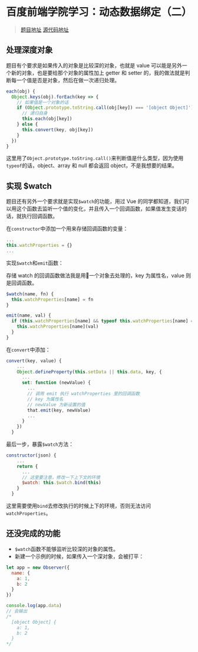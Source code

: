 # 百度前端学院学习：动态数据绑定（二）

 > [题目地址](http://ife.baidu.com/course/detail/id/20)
 > [源代码地址](https://github.com/q545244819/2017-ife/tree/master/Vue/%E5%8A%A8%E6%80%81%E6%95%B0%E6%8D%AE%E7%BB%91%E5%AE%9A%EF%BC%88%E4%BA%8C%EF%BC%89)


## 处理深度对象

题目有个要求是如果传入的对象是比较深的对象，也就是 value 可以能是另外一个新的对象，也是要给那个对象的属性加上 getter 和 setter 的，我的做法就是判断每一个值是否是对象，然后在做一次递归处理。

```JavaScript
each(obj) {
  Object.keys(obj).forEach(key => {
    // 如果值是一个对象的话
    if (Object.prototype.toString.call(obj[key]) === '[object Object]') {
      // 递归自身
      this.each(obj[key])
    } else {
      this.convert(key, obj[key])
    }
  })
}
```

这里用了`Object.prototype.toString.call()`来判断值是什么类型，因为使用`typeof`的话，object、array 和 null 都会返回 object，不是我想要的结果。

## 实现 $watch

题目还有另外一个要求就是实现`$watch`的功能，用过 Vue 的同学都知道，我们可以用这个函数去监听一个值的变化，并且传入一个回调函数，如果值发生变话的话，就执行回调函数。

在`constructor`中添加一个用来存储回调函数的变量：

```JavaScript
...
this.watchProperties = {}
...
```

实现`$watch`和`emit`函数：

存储 watch 的回调函数做法我是用一个对象去处理的，key 为属性名，value 则是回调函数。

```JavaScript
$watch(name, fn) {
  this.watchProperties[name] = fn
}

emit(name, val) {
  if (this.watchProperties[name] && typeof this.watchProperties[name] === 'function') {
    this.watchProperties[name](val)
  }
}
```

在`convert`中添加：

```JavaScript
convert(key, value) {
    ...
    Object.defineProperty(this.setData || this.data, key, {
      ...
      set: function (newValue) {
        ...
        // 调用 emit 执行 watchProperties 里的回调函数
        // key 为属性名
        // newValue 为新设置的值
        that.emit(key, newValue)
        ...
      }
    })
  }
```

最后一步，暴露`$watch`方法：

```JavaScript
constructor(json) {
    ...
    return {
      ...
      // 这里要注意，修改一下上下文的环境
      $watch: this.$watch.bind(this)
    }
  }
```

这里需要使用`bind`去修改执行的时候上下的环境，否则无法访问`watchProperties`。

## 还没完成的功能

 - `$watch`函数不能够监听比较深的对象的属性。
 - 新建一个示例的时候，如果传入一个深对象，会被打平：
  ```JavaScript
  let app = new Observer({
    name: {
      a: 1,
      b: 2
    }
  })

  console.log(app.data)
  // 会输出
  /*
    [object Object] {
      a: 1,
      b: 2
    }
  */
  ```